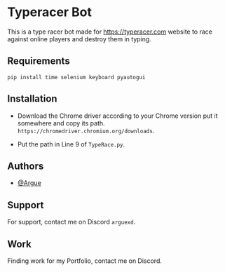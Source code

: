 # Typeracer Bot
This is a type racer bot made for https://typeracer.com website to race against online players and destroy them in typing.


## Requirements
`pip install time selenium keyboard pyautogui`



## Installation

+ Download the Chrome driver according to your Chrome version put it somewhere and copy its path.
  ```https://chromedriver.chromium.org/downloads```.

+ Put the path in Line 9 of `TypeRace.py`.






## Authors

- [@Argue](https://www.github.com/Arguee)


## Support

For support, contact me on Discord `arguexd`.


## Work
Finding work for my Portfolio, contact me on Discord.
